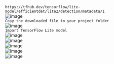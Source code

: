 `https://tfhub.dev/tensorflow/lite-model/efficientdet/lite2/detection/metadata/1`  
![image](https://github.com/April-nnma/Mobile_Lab07/assets/106756843/37f8a050-1e73-4825-8c9e-7ae5b687a159)  
`Copy the downloaded file to your project folder`  
![image](https://github.com/April-nnma/Mobile_Lab07/assets/106756843/610a8aa0-0381-4a50-929c-a270a6aa1b54)  
`Import TensorFlow Lite model`  
![image](https://github.com/April-nnma/Mobile_Lab07/assets/106756843/8deffd41-3bef-4d5e-9df3-14d96c690baf)  
![image](https://github.com/April-nnma/Mobile_Lab07/assets/106756843/d05bcd13-090b-4741-b3db-05b9b606176e)  
![image](https://github.com/April-nnma/Mobile_Lab07/assets/106756843/b223e745-126f-4403-84c4-0731d2b1df38)  
![image](https://github.com/April-nnma/Mobile_Lab07/assets/106756843/f2561fc6-1eff-4772-b774-c7c1a3212eeb)  
![image](https://github.com/April-nnma/Mobile_Lab07/assets/106756843/ba318e3a-3110-4736-8283-1aef9a5a6667)  







